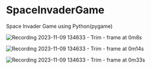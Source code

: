 # SpaceInvaderGame
Space Invader Game using Python(pygame)

![Recording 2023-11-09 134633 - Trim - frame at 0m8s](https://github.com/SandeepKomal/SpaceInvaderGame/assets/99358567/9d2571bd-83f5-4d51-929f-d08efbc146b2)

![Recording 2023-11-09 134633 - Trim - frame at 0m14s](https://github.com/SandeepKomal/SpaceInvaderGame/assets/99358567/5ad7ca75-346c-49e8-a4bd-0089f1d2a4c5)

![Recording 2023-11-09 134633 - Trim - frame at 0m33s](https://github.com/SandeepKomal/SpaceInvaderGame/assets/99358567/dc2915cc-dffc-458b-b12d-3b7eea013f55)
